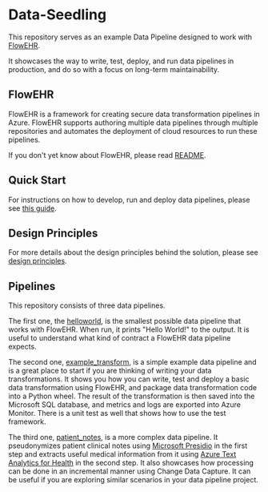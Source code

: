 # Data-Seedling

This repository serves as an example Data Pipeline designed to work with [FlowEHR](https://github.com/UCLH-Foundry/FlowEHR).

It showcases the way to write, test, deploy, and run data pipelines in production, and do so with a focus on long-term maintainability.

## FlowEHR

FlowEHR is a framework for creating secure data transformation pipelines in Azure. FlowEHR supports authoring multiple data pipelines through multiple repositories and automates the deployment of cloud resources to run these pipelines.

If you don't yet know about FlowEHR, please read [README](https://github.com/UCLH-Foundry/FlowEHR/blob/main/README.md).

## Quick Start

For instructions on how to develop, run and deploy data pipelines, please see [this guide](./docs/quick_start.md).

## Design Principles

For more details about the design principles behind the solution, please see [design principles](./docs/design_principles.md).

## Pipelines

This repository consists of three data pipelines. 

The first one, the [helloworld](./helloworld/README.md), is the smallest possible data pipeline that works with FlowEHR. When run, it prints "Hello World!" to the output. It is useful to understand what kind of contract a FlowEHR data pipeline expects.

The second one, [example_transform](./example_transform/README.md), is a simple example data pipeline and is a great place to start if you are thinking of writing your data transformations. It shows you how you can write, test and deploy a basic data transformation using FlowEHR, and package data transformation code into a Python wheel. The result of the transformation is then saved into the Microsoft SQL database, and metrics and logs are exported into Azure Monitor. There is a unit test as well that shows how to use the test framework.

The third one, [patient_notes](./patient_notes/README.md), is a more complex data pipeline. It pseudonymizes patient clinical notes using [Microsoft Presidio](https://microsoft.github.io/presidio/) in the first step and extracts useful medical information from it using [Azure Text Analytics for Health](https://learn.microsoft.com/en-us/azure/ai-services/language-service/text-analytics-for-health/overview?tabs=ner) in the second step. It also showcases how processing can be done in an incremental manner using Change Data Capture. It can be useful if you are exploring similar scenarios in your data pipeline project.
